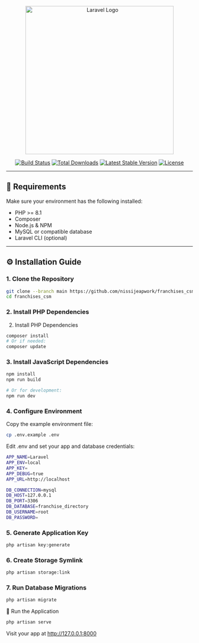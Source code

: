 <p align="center">
  <a href="https://laravel.com" target="_blank">
    <img src="https://raw.githubusercontent.com/laravel/art/master/logo-lockup/5%20SVG/2%20CMYK/1%20Full%20Color/laravel-logolockup-cmyk-red.svg" width="400" alt="Laravel Logo">
  </a>
</p>

<p align="center">
  <a href="https://github.com/laravel/framework/actions"><img src="https://github.com/laravel/framework/workflows/tests/badge.svg" alt="Build Status"></a>
  <a href="https://packagist.org/packages/laravel/framework"><img src="https://img.shields.io/packagist/dt/laravel/framework" alt="Total Downloads"></a>
  <a href="https://packagist.org/packages/laravel/framework"><img src="https://img.shields.io/packagist/v/laravel/framework" alt="Latest Stable Version"></a>
  <a href="https://packagist.org/packages/laravel/framework"><img src="https://img.shields.io/packagist/l/laravel/framework" alt="License"></a>
</p>

---

## 🧰 Requirements

Make sure your environment has the following installed:

- PHP >= 8.1
- Composer
- Node.js & NPM
- MySQL or compatible database
- Laravel CLI (optional)

---

## ⚙️ Installation Guide

### 1. Clone the Repository

```bash
git clone --branch main https://github.com/nissijeapwork/franchises_csm.git
cd franchises_csm
```

### 2. Install PHP Dependencies
2. Install PHP Dependencies
```bash
composer install
# Or if needed:
composer update
```

### 3. Install JavaScript Dependencies
```bash
npm install
npm run build

# Or for development:
npm run dev
```

### 4. Configure Environment
Copy the example environment file:
```bash
cp .env.example .env
```

Edit .env and set your app and database credentials:

```bash
APP_NAME=Laravel
APP_ENV=local
APP_KEY=
APP_DEBUG=true
APP_URL=http://localhost

DB_CONNECTION=mysql
DB_HOST=127.0.0.1
DB_PORT=3306
DB_DATABASE=franchise_directory
DB_USERNAME=root
DB_PASSWORD=
```

### 5. Generate Application Key
```bash
php artisan key:generate
```

### 6. Create Storage Symlink
```bash
php artisan storage:link
```

### 7. Run Database Migrations
```bash
php artisan migrate
```

🚀 Run the Application
```bash
php artisan serve
```

Visit your app at http://127.0.0.1:8000

